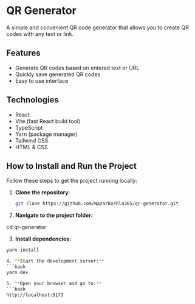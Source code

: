 # QR Generator

A simple and convenient QR code generator that allows you to create QR codes with any text or link.

## Features

- Generate QR codes based on entered text or URL  
- Quickly save generated QR codes  
- Easy to use interface  

## Technologies

- React  
- Vite (fast React build tool)  
- TypeScript  
- Yarn (package manager)  
- Tailwind CSS  
- HTML & CSS  

## How to Install and Run the Project

Follow these steps to get the project running locally:

1. **Clone the repository:**

   ```bash
   git clone https://github.com/NazarKoshla365/qr-generator.git

2. **Navigate to the project folder:**


  cd qr-generator

3. **Install dependencies:**  
  ```bash
  yarn install

4. **Start the development server:**  
  ```bash
  yarn dev

5. **Open your browser and go to:** 
  ```bash
  http://localhost:5173 

   
